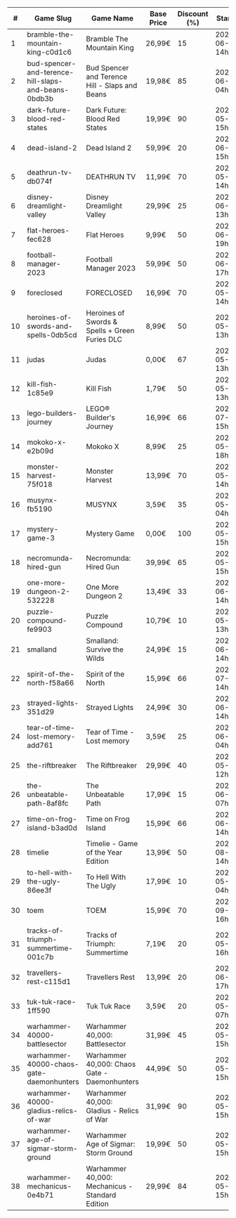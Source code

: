 |#|Game Slug|Game Name|Base Price|Discount (%)|Starts|Ends|
|---|---|---|---|---|---|---|
|1|bramble-the-mountain-king-c0d1c6|Bramble The Mountain King|26,99€|15|2023-06-05 14h|2023-06-12 14h|
|2|bud-spencer-and-terence-hill-slaps-and-beans-0bdb3b|Bud Spencer and Terence Hill - Slaps and Beans|19,98€|85|2023-06-16 04h|2023-08-02 04h|
|3|dark-future-blood-red-states|Dark Future: Blood Red States|19,99€|90|2023-05-25 15h|2023-06-01 15h|
|4|dead-island-2|Dead Island 2|59,99€|20|2023-06-06 15h|2023-06-15 15h|
|5|deathrun-tv-db074f|DEATHRUN TV|11,99€|70|2023-05-29 14h|2023-06-05 14h|
|6|disney-dreamlight-valley|Disney Dreamlight Valley|29,99€|25|2023-06-02 13h|2023-06-15 13h|
|7|flat-heroes-fec628|Flat Heroes|9,99€|50|2023-06-16 19h|2023-06-28 19h|
|8|football-manager-2023|Football Manager 2023|59,99€|50|2023-06-22 17h|2023-07-13 17h|
|9|foreclosed|FORECLOSED|16,99€|70|2023-05-29 14h|2023-06-05 14h|
|10|heroines-of-swords-and-spells-0db5cd|Heroines of Swords & Spells + Green Furies DLC|8,99€|50|2023-05-29 13h|2023-06-05 13h|
|11|judas|Judas|0,00€|67|2023-05-29 13h|2023-06-05 13h|
|12|kill-fish-1c85e9|Kill Fish|1,79€|50|2023-05-29 13h|2023-06-05 13h|
|13|lego-builders-journey|LEGO® Builder's Journey|16,99€|66|2023-07-31 15h|2023-08-07 15h|
|14|mokoko-x-e2b09d|Mokoko X|8,99€|25|2023-05-26 18h|2023-06-09 18h|
|15|monster-harvest-75f018|Monster Harvest|13,99€|70|2023-05-29 14h|2023-06-05 14h|
|16|musynx-fb5190|MUSYNX|3,59€|35|2023-05-31 04h|2023-06-07 04h|
|17|mystery-game-3|Mystery Game|0,00€|100|2023-05-25 15h|2023-06-01 15h|
|18|necromunda-hired-gun|Necromunda: Hired Gun|39,99€|65|2023-05-25 15h|2023-06-01 15h|
|19|one-more-dungeon-2-532228|One More Dungeon 2|13,49€|33|2023-06-09 14h|2023-06-18 14h|
|20|puzzle-compound-fe9903|Puzzle Compound|10,79€|10|2023-05-25 13h|2023-06-01 13h|
|21|smalland|Smalland: Survive the Wilds|24,99€|15|2023-06-12 14h|2023-06-19 14h|
|22|spirit-of-the-north-f58a66|Spirit of the North|15,99€|66|2023-07-03 14h|2023-07-10 14h|
|23|strayed-lights-351d29|Strayed Lights|24,99€|30|2023-06-13 14h|2023-06-25 14h|
|24|tear-of-time-lost-memory-add761|Tear of Time - Lost memory|3,59€|25|2023-06-21 04h|2023-06-28 04h|
|25|the-riftbreaker|The Riftbreaker|29,99€|40|2023-05-29 12h|2023-06-15 12h|
|26|the-unbeatable-path-8af8fc|The Unbeatable Path|17,99€|15|2023-06-01 07h|2023-06-11 07h|
|27|time-on-frog-island-b3ad0d|Time on Frog Island|15,99€|66|2023-06-19 14h|2023-06-26 14h|
|28|timelie|Timelie - Game of the Year Edition|13,99€|50|2023-08-01 14h|2023-08-15 14h|
|29|to-hell-with-the-ugly-86ee3f|To Hell With The Ugly|17,99€|10|2023-05-30 04h|2023-06-06 04h|
|30|toem|TOEM|15,99€|70|2023-09-11 16h|2023-09-24 16h|
|31|tracks-of-triumph-summertime-001c7b|Tracks of Triumph: Summertime|7,19€|20|2023-05-27 16h|2023-06-03 16h|
|32|travellers-rest-c115d1|Travellers Rest|13,99€|20|2023-06-01 17h|2023-06-15 17h|
|33|tuk-tuk-race-1ff590|Tuk Tuk Race|3,59€|20|2023-05-25 07h|2023-06-01 07h|
|34|warhammer-40000-battlesector|Warhammer 40,000: Battlesector|31,99€|45|2023-05-25 15h|2023-06-01 15h|
|35|warhammer-40000-chaos-gate-daemonhunters|Warhammer 40,000: Chaos Gate - Daemonhunters|44,99€|50|2023-05-25 15h|2023-06-01 15h|
|36|warhammer-40000-gladius-relics-of-war|Warhammer 40,000: Gladius - Relics of War|31,99€|90|2023-05-25 15h|2023-06-01 15h|
|37|warhammer-age-of-sigmar-storm-ground|Warhammer Age of Sigmar: Storm Ground|19,99€|50|2023-05-25 15h|2023-06-01 15h|
|38|warhammer-mechanicus-0e4b71|Warhammer 40,000: Mechanicus - Standard Edition|29,99€|84|2023-05-25 15h|2023-06-01 15h|
